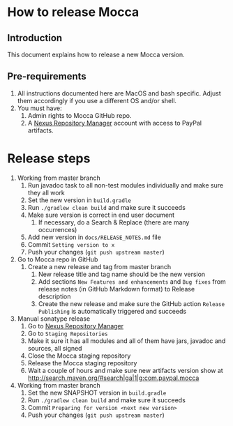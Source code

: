 # How to release Mocca

## Introduction

This document explains how to release a new Mocca version.

## Pre-requirements

1. All instructions documented here are MacOS and bash specific. Adjust them accordingly if you use a different OS and/or shell.
1. You must have:
   1. Admin rights to Mocca GitHub repo.
   1. A [Nexus Repository Manager](https://oss.sonatype.org/#welcome) account with access to PayPal artifacts.

# Release steps

1. Working from master branch
   1. Run javadoc task to all non-test modules individually and make sure they all work
   1. Set the new version in `build.gradle`
   1. Run `./gradlew clean build` and make sure it succeeds
   1. Make sure version is correct in end user document
      1. If necessary, do a Search & Replace (there are many occurrences)
   1. Add new version in `docs/RELEASE_NOTES.md` file
   1. Commit `Setting version to x`
   1. Push your changes (`git push upstream master`)
1. Go to Mocca repo in GitHub
   1. Create a new release and tag from master branch
      1. New release title and tag name should be the new version
      1. Add sections `New Features and enhancements` and `Bug fixes` from release notes (in GitHub Markdown format) to Release description
      1. Create the new release and make sure the GitHub action `Release Publishing` is automatically triggered and succeeds
1. Manual sonatype release
   1. Go to [Nexus Repository Manager](https://oss.sonatype.org/#welcome)
   1. Go to `Staging Repositories`
   1. Make it sure it has all modules and all of them have jars, javadoc and sources, all signed
   1. Close the Mocca staging repository
   1. Release the Mocca staging repository
   1. Wait a couple of hours and make sure new artifacts version show at http://search.maven.org/#search|ga|1|g:com.paypal.mocca
1. Working from master branch
   1. Set the new SNAPSHOT version in `build.gradle`
   1. Run `./gradlew clean build` and make sure it succeeds
   1. Commit `Preparing for version <next new version>`
   1. Push your changes (`git push upstream master`)